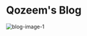 <h1>Qozeem's Blog</h1>
<img src="C:/qozeemodeniran/qozeemblog/static/images/qozeemblog_image1.PNG" alt="blog-image-1">